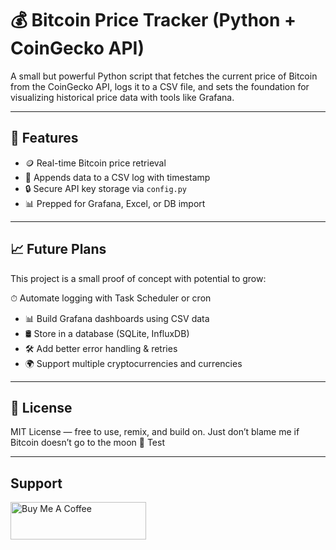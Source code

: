 # 💰 Bitcoin Price Tracker (Python + CoinGecko API)

A small but powerful Python script that fetches the current price of Bitcoin from the CoinGecko API, logs it to a CSV file, and sets the foundation for visualizing historical price data with tools like Grafana.

---

## 📌 Features

- 🪙 Real-time Bitcoin price retrieval
- 📁 Appends data to a CSV log with timestamp
- 🔒 Secure API key storage via `config.py`
- 📊 Prepped for Grafana, Excel, or DB import

---
## 📈 Future Plans
This project is a small proof of concept with potential to grow:

⏱ Automate logging with Task Scheduler or cron
- 📊 Build Grafana dashboards using CSV data
- 🛢 Store in a database (SQLite, InfluxDB)
- 🛠 Add better error handling & retries
- 🌍 Support multiple cryptocurrencies and currencies

---
## 📄 License
MIT License — free to use, remix, and build on.
Just don’t blame me if Bitcoin doesn’t go to the moon 🚀
Test

---
## Support
<a href="https://www.buymeacoffee.com/apmoek" target="_blank"><img src="https://cdn.buymeacoffee.com/buttons/v2/default-yellow.png" alt="Buy Me A Coffee" style="height: 60px !important;width: 217px !important;" ></a>
